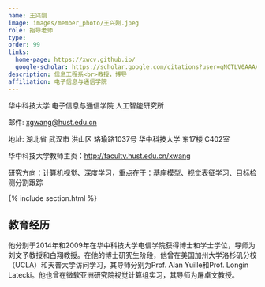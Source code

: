 ```yaml
---
name: 王兴刚
image: images/member_photo/王兴刚.jpeg
role: 指导老师
type: 
order: 99
links:
  home-page: https://xwcv.github.io/
  google-scholar: https://scholar.google.com/citations?user=qNCTLV0AAAAJ
description: 信息工程系<br>教授，博导
affiliation: 电子信息与通信学院
---
```

华中科技大学 电子信息与通信学院 人工智能研究所

邮件: xgwang@hust.edu.cn

地址: 湖北省 武汉市 洪山区 珞瑜路1037号 华中科技大学 东17楼 C402室

华中科技大学教师主页：http://faculty.hust.edu.cn/xwang

研究方向：计算机视觉、深度学习，重点在于：基座模型、视觉表征学习、目标检测分割跟踪

{% include section.html %}

## 教育经历

他分别于2014年和2009年在华中科技大学电信学院获得博士和学士学位，导师为刘文予教授和白翔教授。在他的博士研究生阶段，他曾在美国加州大学洛杉矶分校（UCLA）和天普大学访问学习，其导师分别为Prof. Alan Yuille和Prof. Longin Latecki。他也曾在微软亚洲研究院视觉计算组实习，其导师为屠卓文教授。
